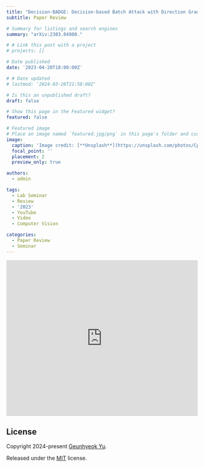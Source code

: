 ```yaml
---
title: "Decision-BADGE: Decision-based Batch Attack with Direction Gradient Estimation"
subtitle: Paper Review

# Summary for listings and search engines
summary: "arXiv:2303.04980."

# # Link this post with a project
# projects: []

# Date published
date: '2023-04-20T18:00:00Z'

# # Date updated
# lastmod: '2024-03-28T21:58:00Z'

# Is this an unpublished draft?
draft: false

# Show this page in the Featured widget?
featured: false

# Featured image
# Place an image named `featured.jpg/png` in this page's folder and customize its options here.
image:
  caption: 'Image credit: [**Unsplash**](https://unsplash.com/photos/CpkOjOcXdUY)'
  focal_point: ''
  placement: 2
  preview_only: true

authors:
  - admin

tags:
  - Lab Seminar
  - Review
  - '2023'
  - YouTube
  - Video
  - Computer Vision

categories:
  - Paper Review
  - Seminar
---
```


<iframe width="100%" height="410" src="https://www.youtube.com/embed/-q7J-Tt61NE" frameborder="0" allow="autoplay; encrypted-media" allowfullscreen></iframe>

## License

Copyright 2024-present [Geunhyeok Yu](/).

Released under the [MIT](https://raw.githubusercontent.com/nda111/nda111.github.io/main/LICENSE) license.
